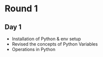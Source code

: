 # Round 1

## Day 1
- Installation of Python & env setup
- Revised the concepts of Python Variables
- Operations in Python
